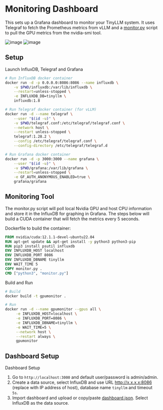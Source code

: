 # Monitoring Dashboard

This sets up a Grafana dashboard to monitor your TinyLLM system. It uses Telegraf to fetch the Prometheus metrics from vLLM and a [monitor.py](monitor.py) script to pull the GPU metrics from the nvidia-smi tool.

![image](https://github.com/jasonacox/TinyLLM/assets/836718/a1389cb0-c3d1-46ec-bec1-1ff3ac412507)
![image](https://github.com/vllm-project/vllm/assets/836718/878b4c99-2707-4907-9847-6521aad30755)

## Setup

Launch InfluxDB, Telegraf and Grafana

```bash
# Run InfluxDB docker container
docker run -d -p 0.0.0.0:8086:8086 --name influxdb \
    -v $PWD/influxdb:/var/lib/influxdb \
    --restart=unless-stopped \
    -e INFLUXDB_DB=tinyllm \
    influxdb:1.8

# Run Telegraf docker container (for vLLM)
docker run -d --name telegraf \
    --user "$(id -u)" \
    -v $PWD/telegraf.conf:/etc/telegraf/telegraf.conf \
    --network host \
    --restart unless-stopped \
    telegraf:1.28.2 \
    --config /etc/telegraf/telegraf.conf \
    --config-directory /etc/telegraf/telegraf.d

# Run Grafana docker container
docker run -d -p 3000:3000 --name grafana \
    --user "$(id -u)" \
    -v $PWD/grafana:/var/lib/grafana \
    --restart=unless-stopped \
    -e GF_AUTH_ANONYMOUS_ENABLED=true \
    grafana/grafana
```

## Monitoring Tool

The monitor.py script will poll local Nvidia GPU and host CPU information and store it in the InfluxDB for graphing in Grafana. The steps below will build a CUDA container that will fetch the metrics every 5 seconds.

Dockerfile to build the container:

```Dockerfile
FROM nvidia/cuda:12.1.1-devel-ubuntu22.04
RUN apt-get update && apt-get install -y python3 python3-pip
RUN pip3 install psutil influxdb
ENV INFLUXDB_HOST localhost
ENV INFLUXDB_PORT 8086
ENV INFLUXDB_DBNAME tinyllm
ENV WAIT_TIME 5
COPY monitor.py .
CMD ["python3", "monitor.py"]
```

Build and Run

```bash
# Build
docker build -t gpumonitor .

# Run 
docker run -d --name gpumonitor --gpus all \
     -e INFLUXDB_HOST=localhost \
     -e INFLUXDB_PORT=8086 \
     -e INFLUXDB_DBNAME=tinyllm \
     -e WAIT_TIME=5 \
     --network host \
     --restart always \
     gpumonitor
```

## Dashboard Setup

Dashboard Setup

1. Go to `http://localhost:3000` and default user/password is admin/admin.
2. Create a data source, select InfluxDB and use URL http://x.x.x.x:8086 (replace with IP address of host), database name `tinyllm` and timeout `5s`.
3. Import dashboard and upload or copy/paste [dashboard.json](dashboard.json). Select InfluxDB as the data source.
